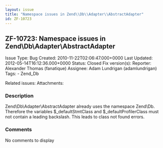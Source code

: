 ```yaml
---
layout: issue
title: "Namespace issues in Zend\\Db\\Adapter\\AbstractAdapter"
id: ZF-10723
---
```


ZF-10723: Namespace issues in Zend\\Db\\Adapter\\AbstractAdapter
----------------------------------------------------------------

 Issue Type: Bug Created: 2010-11-22T02:06:47.000+0000 Last Updated: 2012-05-14T16:12:36.000+0000 Status: Closed Fix version(s):
 Reporter:  Alexander Thomas (fanatique)  Assignee:  Adam Lundrigan (adamlundrigan)  Tags: - Zend\_Db

 Related issues:
 Attachments:
### Description

Zend\\Db\\Adapter\\AbstractAdapter already uses the namespace Zend\\Db. Therefore the variables $\_defaultStmtClass and $\_defaultProfilerClass must not contain a leading backslash. This leads to class not found errors.





### Comments

No comments to display
